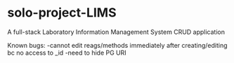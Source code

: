 # solo-project-LIMS
A full-stack Laboratory Information Management System CRUD application

Known bugs:
-cannot edit reags/methods immediately after creating/editing bc no access to _id
-need to hide PG URI
